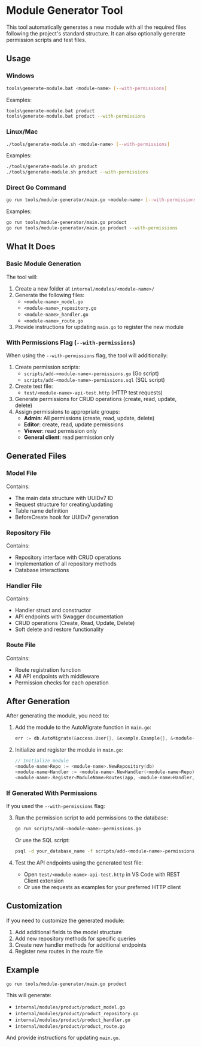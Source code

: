 # Module Generator Tool

This tool automatically generates a new module with all the required files following the project's standard structure. It can also optionally generate permission scripts and test files.

## Usage

### Windows

```bash
tools\generate-module.bat <module-name> [--with-permissions]
```

Examples:
```bash
tools\generate-module.bat product
tools\generate-module.bat product --with-permissions
```

### Linux/Mac

```bash
./tools/generate-module.sh <module-name> [--with-permissions]
```

Examples:
```bash
./tools/generate-module.sh product
./tools/generate-module.sh product --with-permissions
```

### Direct Go Command

```bash
go run tools/module-generator/main.go <module-name> [--with-permissions]
```

Examples:
```bash
go run tools/module-generator/main.go product
go run tools/module-generator/main.go product --with-permissions
```

## What It Does

### Basic Module Generation

The tool will:

1. Create a new folder at `internal/modules/<module-name>/`
2. Generate the following files:
   - `<module-name>_model.go`
   - `<module-name>_repository.go`
   - `<module-name>_handler.go`
   - `<module-name>_route.go`
3. Provide instructions for updating `main.go` to register the new module

### With Permissions Flag (`--with-permissions`)

When using the `--with-permissions` flag, the tool will additionally:

1. Create permission scripts:
   - `scripts/add-<module-name>-permissions.go` (Go script)
   - `scripts/add-<module-name>-permissions.sql` (SQL script)
2. Create test file:
   - `test/<module-name>-api-test.http` (HTTP test requests)
3. Generate permissions for CRUD operations (create, read, update, delete)
4. Assign permissions to appropriate groups:
   - **Admin**: All permissions (create, read, update, delete)
   - **Editor**: create, read, update permissions
   - **Viewer**: read permission only
   - **General client**: read permission only

## Generated Files

### Model File

Contains:
- The main data structure with UUIDv7 ID
- Request structure for creating/updating
- Table name definition
- BeforeCreate hook for UUIDv7 generation

### Repository File

Contains:
- Repository interface with CRUD operations
- Implementation of all repository methods
- Database interactions

### Handler File

Contains:
- Handler struct and constructor
- API endpoints with Swagger documentation
- CRUD operations (Create, Read, Update, Delete)
- Soft delete and restore functionality

### Route File

Contains:
- Route registration function
- All API endpoints with middleware
- Permission checks for each operation

## After Generation

After generating the module, you need to:

1. Add the module to the AutoMigrate function in `main.go`:
   ```go
   err := db.AutoMigrate(&access.User{}, &example.Example{}, &<module-name>.<ModuleName>{}, ...)
   ```

2. Initialize and register the module in `main.go`:
   ```go
   // Initialize module
   <module-name>Repo := <module-name>.NewRepository(db)
   <module-name>Handler := <module-name>.NewHandler(<module-name>Repo)
   <module-name>.Register<ModuleName>Routes(app, <module-name>Handler, authMiddleware, rateLimitMiddleware, middleware.RequirePermission)
   ```

### If Generated With Permissions

If you used the `--with-permissions` flag:

3. Run the permission script to add permissions to the database:
   ```bash
   go run scripts/add-<module-name>-permissions.go
   ```
   
   Or use the SQL script:
   ```bash
   psql -d your_database_name -f scripts/add-<module-name>-permissions.sql
   ```

4. Test the API endpoints using the generated test file:
   - Open `test/<module-name>-api-test.http` in VS Code with REST Client extension
   - Or use the requests as examples for your preferred HTTP client

## Customization

If you need to customize the generated module:

1. Add additional fields to the model structure
2. Add new repository methods for specific queries
3. Create new handler methods for additional endpoints
4. Register new routes in the route file

## Example

```bash
go run tools/module-generator/main.go product
```

This will generate:
- `internal/modules/product/product_model.go`
- `internal/modules/product/product_repository.go`
- `internal/modules/product/product_handler.go`
- `internal/modules/product/product_route.go`

And provide instructions for updating `main.go`.